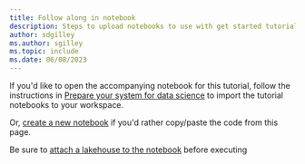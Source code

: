 ```yaml
---
title: Follow along in notebook
description: Steps to upload notebooks to use with get started tutorials
author: sdgilley
ms.author: sgilley
ms.topic: include
ms.date: 06/08/2023
---
```


If you'd like to open the accompanying notebook for this tutorial, follow the instructions in [Prepare your system for data science](../tutorial-data-science-prepare-system.md#import-tutorial-notebooks) to import the tutorial notebooks to your workspace.  

Or, [create a new notebook](../how-to-use-notebook.md#create-notebooks) if you'd rather copy/paste the code from this page.

Be sure to [attach a lakehouse to the notebook](../tutorial-data-science-prepare-system.md#attach-a-lakehouse-to-the-notebooks) before executing 